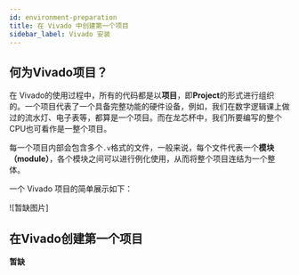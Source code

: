 ```yaml
---
id: environment-preparation
title: 在 Vivado 中创建第一个项目
sidebar_label: Vivado 安装
---
```


## 何为Vivado项目？

在 Vivado的使用过程中，所有的代码都是以**项目**，即**Project**的形式进行组织的。一个项目代表了一个具备完整功能的硬件设备，例如，我们在数字逻辑课上做过的流水灯、电子表等，都算是一个项目。而在龙芯杯中，我们所要编写的整个CPU也可看作是一整个项目。

每一个项目内部会包含多个`.v`格式的文件，一般来说，每个文件代表一个**模块（module）**，各个模块之间可以进行例化使用，从而将整个项目连结为一个整体。

一个 Vivado 项目的简单展示如下：

![暂缺图片]

## 在Vivado创建第一个项目

**暂缺**